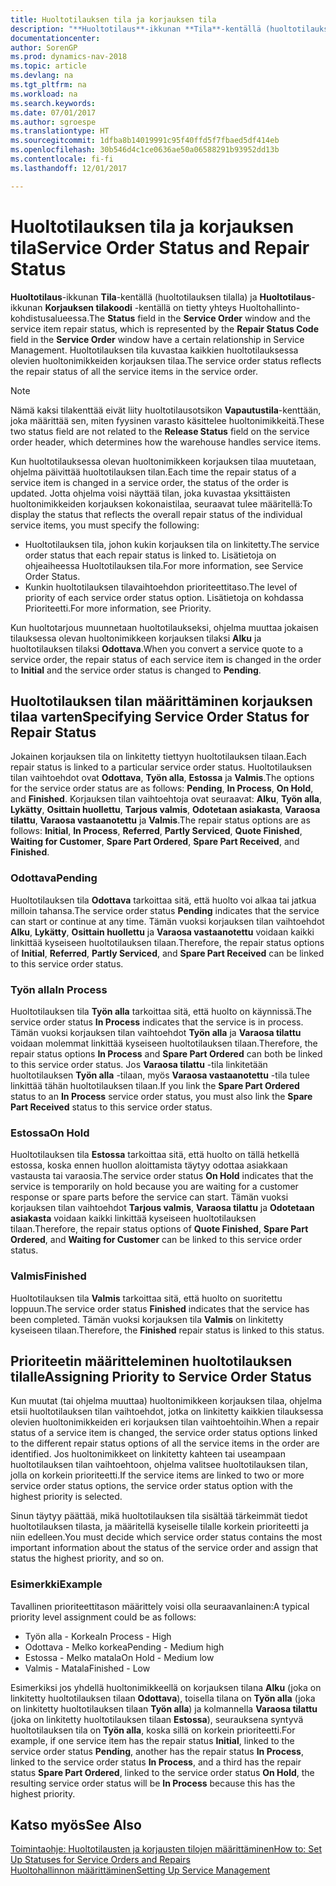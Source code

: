 ```yaml
---
title: Huoltotilauksen tila ja korjauksen tila
description: "**Huoltotilaus**-ikkunan **Tila**-kentällä (huoltotilauksen tilalla) ja **Huoltotilaus**-ikkunan **Korjauksen tilakoodi** -kentällä on tietty yhteys huoltohallinnon kohdistusalueella. Huoltotilauksen tila vastaa kaikkien huoltotilauksessa olevien huoltonimikkeiden korjauksen tilaa."
documentationcenter: 
author: SorenGP
ms.prod: dynamics-nav-2018
ms.topic: article
ms.devlang: na
ms.tgt_pltfrm: na
ms.workload: na
ms.search.keywords: 
ms.date: 07/01/2017
ms.author: sgroespe
ms.translationtype: HT
ms.sourcegitcommit: 1dfba8b14019991c95f40ffd5f7fbaed5df414eb
ms.openlocfilehash: 30b546d4c1ce0636ae50a06588291b93952dd13b
ms.contentlocale: fi-fi
ms.lasthandoff: 12/01/2017

---
```

# <a name="service-order-status-and-repair-status"></a><span data-ttu-id="59fde-104">Huoltotilauksen tila ja korjauksen tila</span><span class="sxs-lookup"><span data-stu-id="59fde-104">Service Order Status and Repair Status</span></span>
<span data-ttu-id="59fde-105">**Huoltotilaus**-ikkunan **Tila**-kentällä (huoltotilauksen tilalla) ja **Huoltotilaus**-ikkunan **Korjauksen tilakoodi** -kentällä on tietty yhteys Huoltohallinto-kohdistusalueessa.</span><span class="sxs-lookup"><span data-stu-id="59fde-105">The **Status** field in the **Service Order** window and the service item repair status, which is represented by the **Repair Status Code** field in the **Service Order** window have a certain relationship in Service Management.</span></span> <span data-ttu-id="59fde-106">Huoltotilauksen tila kuvastaa kaikkien huoltotilauksessa olevien huoltonimikkeiden korjauksen tilaa.</span><span class="sxs-lookup"><span data-stu-id="59fde-106">The service order status reflects the repair status of all the service items in the service order.</span></span>  
  
> [!NOTE]  
>  <span data-ttu-id="59fde-107">Nämä kaksi tilakenttää eivät liity huoltotilausotsikon **Vapautustila**-kenttään, joka määrittää sen, miten fyysinen varasto käsittelee huoltonimikkeitä.</span><span class="sxs-lookup"><span data-stu-id="59fde-107">These two status field are not related to the **Release Status** field on the service order header, which determines how the warehouse handles service items.</span></span>  
  
 <span data-ttu-id="59fde-108">Kun huoltotilauksessa olevan huoltonimikkeen korjauksen tilaa muutetaan, ohjelma päivittää huoltotilauksen tilan.</span><span class="sxs-lookup"><span data-stu-id="59fde-108">Each time the repair status of a service item is changed in a service order, the status of the order is updated.</span></span> <span data-ttu-id="59fde-109">Jotta ohjelma voisi näyttää tilan, joka kuvastaa yksittäisten huoltonimikkeiden korjauksen kokonaistilaa, seuraavat tulee määritellä:</span><span class="sxs-lookup"><span data-stu-id="59fde-109">To display the status that reflects the overall repair status of the individual service items, you must specify the following:</span></span>  
  
* <span data-ttu-id="59fde-110">Huoltotilauksen tila, johon kukin korjauksen tila on linkitetty.</span><span class="sxs-lookup"><span data-stu-id="59fde-110">The service order status that each repair status is linked to.</span></span> <span data-ttu-id="59fde-111">Lisätietoja on ohjeaiheessa Huoltotilauksen tila.</span><span class="sxs-lookup"><span data-stu-id="59fde-111">For more information, see Service Order Status.</span></span>  
* <span data-ttu-id="59fde-112">Kunkin huoltotilauksen tilavaihtoehdon prioriteettitaso.</span><span class="sxs-lookup"><span data-stu-id="59fde-112">The level of priority of each service order status option.</span></span> <span data-ttu-id="59fde-113">Lisätietoja on kohdassa Prioriteetti.</span><span class="sxs-lookup"><span data-stu-id="59fde-113">For more information, see Priority.</span></span>  
  
 <span data-ttu-id="59fde-114">Kun huoltotarjous muunnetaan huoltotilaukseksi, ohjelma muuttaa jokaisen tilauksessa olevan huoltonimikkeen korjauksen tilaksi **Alku** ja huoltotilauksen tilaksi **Odottava**.</span><span class="sxs-lookup"><span data-stu-id="59fde-114">When you convert a service quote to a service order, the repair status of each service item is changed in the order to **Initial** and the service order status is changed to **Pending**.</span></span>  
  
## <a name="specifying-service-order-status-for-repair-status"></a><span data-ttu-id="59fde-115">Huoltotilauksen tilan määrittäminen korjauksen tilaa varten</span><span class="sxs-lookup"><span data-stu-id="59fde-115">Specifying Service Order Status for Repair Status</span></span>  
<span data-ttu-id="59fde-116">Jokainen korjauksen tila on linkitetty tiettyyn huoltotilauksen tilaan.</span><span class="sxs-lookup"><span data-stu-id="59fde-116">Each repair status is linked to a particular service order status.</span></span> <span data-ttu-id="59fde-117">Huoltotilauksen tilan vaihtoehdot ovat **Odottava**, **Työn alla**, **Estossa** ja **Valmis**.</span><span class="sxs-lookup"><span data-stu-id="59fde-117">The options for the service order status are as follows: **Pending**, **In Process**, **On Hold**, and **Finished**.</span></span> <span data-ttu-id="59fde-118">Korjauksen tilan vaihtoehtoja ovat seuraavat: **Alku**, **Työn alla**, **Lykätty**, **Osittain huollettu**, **Tarjous valmis**, **Odotetaan asiakasta**, **Varaosa tilattu**, **Varaosa vastaanotettu** ja **Valmis**.</span><span class="sxs-lookup"><span data-stu-id="59fde-118">The repair status options are as follows: **Initial**, **In Process**, **Referred**, **Partly Serviced**, **Quote Finished**, **Waiting for Customer**, **Spare Part Ordered**, **Spare Part Received**, and **Finished**.</span></span>  
  
### <a name="pending"></a><span data-ttu-id="59fde-119">Odottava</span><span class="sxs-lookup"><span data-stu-id="59fde-119">Pending</span></span>  
<span data-ttu-id="59fde-120">Huoltotilauksen tila **Odottava** tarkoittaa sitä, että huolto voi alkaa tai jatkua milloin tahansa.</span><span class="sxs-lookup"><span data-stu-id="59fde-120">The service order status **Pending** indicates that the service can start or continue at any time.</span></span> <span data-ttu-id="59fde-121">Tämän vuoksi korjauksen tilan vaihtoehdot **Alku**, **Lykätty**, **Osittain huollettu** ja **Varaosa vastaanotettu** voidaan kaikki linkittää kyseiseen huoltotilauksen tilaan.</span><span class="sxs-lookup"><span data-stu-id="59fde-121">Therefore, the repair status options of **Initial**, **Referred**, **Partly Serviced**, and **Spare Part Received** can be linked to this service order status.</span></span>  
  
### <a name="in-process"></a><span data-ttu-id="59fde-122">Työn alla</span><span class="sxs-lookup"><span data-stu-id="59fde-122">In Process</span></span>  
<span data-ttu-id="59fde-123">Huoltotilauksen tila **Työn alla** tarkoittaa sitä, että huolto on käynnissä.</span><span class="sxs-lookup"><span data-stu-id="59fde-123">The service order status **In Process** indicates that the service is in process.</span></span> <span data-ttu-id="59fde-124">Tämän vuoksi korjauksen tilan vaihtoehdot **Työn alla** ja **Varaosa tilattu** voidaan molemmat linkittää kyseiseen huoltotilauksen tilaan.</span><span class="sxs-lookup"><span data-stu-id="59fde-124">Therefore, the repair status options **In Process** and **Spare Part Ordered** can both be linked to this service order status.</span></span> <span data-ttu-id="59fde-125">Jos **Varaosa tilattu** -tila linkitetään huoltotilauksen **Työn alla** -tilaan, myös **Varaosa vastaanotettu** -tila tulee linkittää tähän huoltotilauksen tilaan.</span><span class="sxs-lookup"><span data-stu-id="59fde-125">If you link the **Spare Part Ordered** status to an **In Process** service order status, you must also link the **Spare Part Received** status to this service order status.</span></span>  
  
### <a name="on-hold"></a><span data-ttu-id="59fde-126">Estossa</span><span class="sxs-lookup"><span data-stu-id="59fde-126">On Hold</span></span>  
<span data-ttu-id="59fde-127">Huoltotilauksen tila **Estossa** tarkoittaa sitä, että huolto on tällä hetkellä estossa, koska ennen huollon aloittamista täytyy odottaa asiakkaan vastausta tai varaosia.</span><span class="sxs-lookup"><span data-stu-id="59fde-127">The service order status **On Hold** indicates that the service is temporarily on hold because you are waiting for a customer response or spare parts before the service can start.</span></span> <span data-ttu-id="59fde-128">Tämän vuoksi korjauksen tilan vaihtoehdot **Tarjous valmis**, **Varaosa tilattu** ja **Odotetaan asiakasta** voidaan kaikki linkittää kyseiseen huoltotilauksen tilaan.</span><span class="sxs-lookup"><span data-stu-id="59fde-128">Therefore, the repair status options of **Quote Finished**, **Spare Part Ordered**, and **Waiting for Customer** can be linked to this service order status.</span></span>  
  
### <a name="finished"></a><span data-ttu-id="59fde-129">Valmis</span><span class="sxs-lookup"><span data-stu-id="59fde-129">Finished</span></span>  
<span data-ttu-id="59fde-130">Huoltotilauksen tila **Valmis** tarkoittaa sitä, että huolto on suoritettu loppuun.</span><span class="sxs-lookup"><span data-stu-id="59fde-130">The service order status **Finished** indicates that the service has been completed.</span></span> <span data-ttu-id="59fde-131">Tämän vuoksi korjauksen tila **Valmis** on linkitetty kyseiseen tilaan.</span><span class="sxs-lookup"><span data-stu-id="59fde-131">Therefore, the **Finished** repair status is linked to this status.</span></span>  
  
## <a name="assigning-priority-to-service-order-status"></a><span data-ttu-id="59fde-132">Prioriteetin määritteleminen huoltotilauksen tilalle</span><span class="sxs-lookup"><span data-stu-id="59fde-132">Assigning Priority to Service Order Status</span></span>  
<span data-ttu-id="59fde-133">Kun muutat (tai ohjelma muuttaa) huoltonimikkeen korjauksen tilaa, ohjelma etsii huoltotilauksen tilan vaihtoehdot, jotka on linkitetty kaikkien tilauksessa olevien huoltonimikkeiden eri korjauksen tilan vaihtoehtoihin.</span><span class="sxs-lookup"><span data-stu-id="59fde-133">When a repair status of a service item is changed, the service order status options linked to the different repair status options of all the service items in the order are identified.</span></span> <span data-ttu-id="59fde-134">Jos huoltonimikkeet on linkitetty kahteen tai useampaan huoltotilauksen tilan vaihtoehtoon, ohjelma valitsee huoltotilauksen tilan, jolla on korkein prioriteetti.</span><span class="sxs-lookup"><span data-stu-id="59fde-134">If the service items are linked to two or more service order status options, the service order status option with the highest priority is selected.</span></span>  
  
<span data-ttu-id="59fde-135">Sinun täytyy päättää, mikä huoltotilauksen tila sisältää tärkeimmät tiedot huoltotilauksen tilasta, ja määritellä kyseiselle tilalle korkein prioriteetti ja niin edelleen.</span><span class="sxs-lookup"><span data-stu-id="59fde-135">You must decide which service order status contains the most important information about the status of the service order and assign that status the highest priority, and so on.</span></span>  
  
### <a name="example"></a><span data-ttu-id="59fde-136">Esimerkki</span><span class="sxs-lookup"><span data-stu-id="59fde-136">Example</span></span>  
<span data-ttu-id="59fde-137">Tavallinen prioriteettitason määrittely voisi olla seuraavanlainen:</span><span class="sxs-lookup"><span data-stu-id="59fde-137">A typical priority level assignment could be as follows:</span></span>  
  
* <span data-ttu-id="59fde-138">Työn alla - Korkea</span><span class="sxs-lookup"><span data-stu-id="59fde-138">In Process - High</span></span>  
* <span data-ttu-id="59fde-139">Odottava - Melko korkea</span><span class="sxs-lookup"><span data-stu-id="59fde-139">Pending - Medium high</span></span>  
* <span data-ttu-id="59fde-140">Estossa - Melko matala</span><span class="sxs-lookup"><span data-stu-id="59fde-140">On Hold - Medium low</span></span>  
* <span data-ttu-id="59fde-141">Valmis - Matala</span><span class="sxs-lookup"><span data-stu-id="59fde-141">Finished - Low</span></span>  
  
<span data-ttu-id="59fde-142">Esimerkiksi jos yhdellä huoltonimikkeellä on korjauksen tilana **Alku** (joka on linkitetty huoltotilauksen tilaan **Odottava**), toisella tilana on **Työn alla** (joka on linkitetty huoltotilauksen tilaan **Työn alla**) ja kolmannella **Varaosa tilattu** (joka on linkitetty huoltotilauksen tilaan **Estossa**), seurauksena syntyvä huoltotilauksen tila on **Työn alla**, koska sillä on korkein prioriteetti.</span><span class="sxs-lookup"><span data-stu-id="59fde-142">For example, if one service item has the repair status **Initial**, linked to the service order status **Pending**, another has the repair status **In Process**, linked to the service order status **In Process**, and a third has the repair status **Spare Part Ordered**, linked to the service order status **On Hold**, the resulting service order status will be **In Process** because this has the highest priority.</span></span>  
  
## <a name="see-also"></a><span data-ttu-id="59fde-143">Katso myös</span><span class="sxs-lookup"><span data-stu-id="59fde-143">See Also</span></span>  
[<span data-ttu-id="59fde-144">Toimintaohje: Huoltotilausten ja korjausten tilojen määrittäminen</span><span class="sxs-lookup"><span data-stu-id="59fde-144">How to: Set Up Statuses for Service Orders and Repairs</span></span>](service-order-repair-status.md)  
[<span data-ttu-id="59fde-145">Huoltohallinnon määrittäminen</span><span class="sxs-lookup"><span data-stu-id="59fde-145">Setting Up Service Management</span></span>](service-setup-service.md)  

